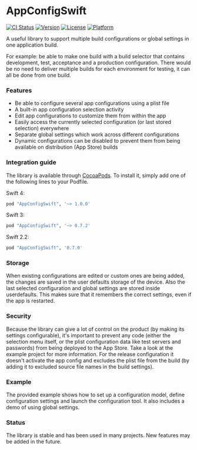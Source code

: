# AppConfigSwift

[![CI Status](http://img.shields.io/travis/crescentflare/AppConfigSwift.svg?style=flat)](https://travis-ci.org/crescentflare/AppConfigSwift)
[![Version](https://img.shields.io/cocoapods/v/AppConfigSwift.svg?style=flat)](http://cocoapods.org/pods/AppConfigSwift)
[![License](https://img.shields.io/cocoapods/l/AppConfigSwift.svg?style=flat)](http://cocoapods.org/pods/AppConfigSwift)
[![Platform](https://img.shields.io/cocoapods/p/AppConfigSwift.svg?style=flat)](http://cocoapods.org/pods/AppConfigSwift)

A useful library to support multiple build configurations or global settings in one application build.

For example: be able to make one build with a build selector that contains development, test, acceptance and a production configuration. There would be no need to deliver multiple builds for each environment for testing, it can all be done from one build.


### Features

- Be able to configure several app configurations using a plist file
- A built-in app configuration selection activity
- Edit app configurations to customize them from within the app
- Easily access the currently selected configuration (or last stored selection) everywhere
- Separate global settings which work across different configurations
- Dynamic configurations can be disabled to prevent them from being available on distribution (App Store) builds


### Integration guide

The library is available through [CocoaPods](http://cocoapods.org). To install it, simply add one of the following lines to your Podfile.

Swift 4:

```ruby
pod "AppConfigSwift", '~> 1.0.0'
```

Swift 3:

```ruby
pod "AppConfigSwift", '~> 0.7.2'
```

Swift 2.2:

```ruby
pod "AppConfigSwift", '0.7.0'
```


### Storage

When existing configurations are edited or custom ones are being added, the changes are saved in the user defaults storage of the device. Also the last selected configuration and global settings are stored inside userdefaults. This makes sure that it remembers the correct settings, even if the app is restarted.


### Security

Because the library can give a lot of control on the product (by making its settings configurable), it's important to prevent any code (either the selection menu itself, or the plist configuration data like test servers and passwords) from being deployed to the App Store. Take a look at the example project for more information. For the release configuration it doesn't activate the app config and excludes the plist file from the build (by adding it to excluded source file names in the build settings).


### Example

The provided example shows how to set up a configuration model, define configuration settings and launch the configuration tool. It also includes a demo of using global settings.


### Status

The library is stable and has been used in many projects. New features may be added in the future.
